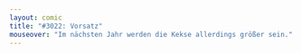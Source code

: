 ```yaml
---
layout: comic
title: "#3022: Vorsatz"
mouseover: "Im nächsten Jahr werden die Kekse allerdings größer sein."
---
```

